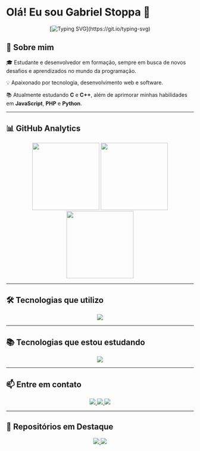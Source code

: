 # Olá! Eu sou Gabriel Stoppa 👋

<div align="center">
  
  [![Typing SVG](https://readme-typing-svg.herokuapp.com/?color=00bfbf&size=35&center=true&vCenter=true&width=1000&lines=Estudante+e+Desenvolvedor+em+Formação!)](https://git.io/typing-svg)

</div>

## 🚀 Sobre mim

🎓 Estudante e desenvolvedor em formação, sempre em busca de novos desafios e aprendizados no mundo da programação.

💡 Apaixonado por tecnologia, desenvolvimento web e software.

📚 Atualmente estudando **C** e **C++**, além de aprimorar minhas habilidades em **JavaScript**, **PHP** e **Python**.

---

## 📊 GitHub Analytics

<div align="center">
  <img height="180em" src="https://github-readme-stats.vercel.app/api/top-langs/?username=GabrielStoppa&layout=compact&langs_count=50&theme=nightowl&include_private=true"/>
  <img height="180em" src="https://github-readme-stats.vercel.app/api?username=GabrielStoppa&show_icons=true&theme=nightowl&include_all_commits=true&count_private=true"/>
  <img height="180em" src="https://github-readme-streak-stats.herokuapp.com/?user=GabrielStoppa&theme=nightowl" />
</div>

---

## 🛠️ Tecnologias que utilizo

<div align="center">
  <img src="https://skillicons.dev/icons?i=js,html,css,php,mysql,python" />
</div>

---

## 📚 Tecnologias que estou estudando

<div align="center">
  <img src="https://skillicons.dev/icons?i=cpp,c" />
</div>

---

## 📫 Entre em contato

<div align="center">
  <a href="https://www.instagram.com/gabriel.stoppa_/" target="_blank">
    <img src="https://img.shields.io/badge/Instagram-E4405F?style=for-the-badge&logo=instagram&logoColor=white">
  </a>
  <a href="mailto:gabriel.stoppa48@gmail.com">
    <img src="https://img.shields.io/badge/-Gmail-%23333?style=for-the-badge&logo=gmail&logoColor=white">
  </a>
  <a href="https://www.linkedin.com/in/gabriel-stoppa-de-freitas-275583267/" target="_blank">
    <img src="https://img.shields.io/badge/-LinkedIn-%230077B5?style=for-the-badge&logo=linkedin&logoColor=white">
  </a>
</div>

---

## 📁 Repositórios em Destaque

<div align="center">
  <a href="https://github.com/GabrielStoppa?tab=repositories">
    <img src="https://github-readme-stats.vercel.app/api/pin/?username=GabrielStoppa&repo=SEU-REPOSITORIO&theme=nightowl">
  </a>
  <a href="https://github.com/GabrielStoppa?tab=repositories">
    <img src="https://github-readme-stats.vercel.app/api/pin/?username=GabrielStoppa&repo=OUTRO-REPOSITORIO&theme=nightowl">
  </a>
</div>
